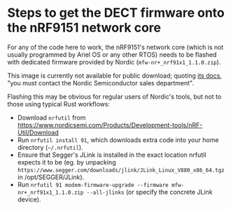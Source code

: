 # Steps to get the DECT firmware onto the nRF9151 network core

For any of the code here to work, the nRF9151's network core
(which is not usually programmed by Ariel OS or any other RTOS)
needs to be flashed with dedicated firmware provided by Nordic
(`mfw-nr+_nrf91x1_1.1.0.zip`).

This image is currently not available for public download;
quoting [its docs](https://docs.nordicsemi.com/bundle/ncs-latest/page/nrfxlib/nrf_modem/doc/dectphy.html),
"you must contact the Nordic Semiconductor sales department".

Flashing this may be obvious for regular users of Nordic's tools,
but not to those using typical Rust workflows:

* Download `nrfutil` from <https://www.nordicsemi.com/Products/Development-tools/nRF-Util/Download>
* Run `nrfutil install 91`, which downloads extra code into your home directory (`~/.nrfutil`).
* Ensure that Segger's JLink is installed in the exact location nrfutil expects it to be
  (eg. by unpacking `https://www.segger.com/downloads/jlink/JLink_Linux_V880_x86_64.tgz` in /opt/SEGGER/JLink).
* Run `nrfutil 91 modem-firmware-upgrade --firmware mfw-nr+_nrf91x1_1.1.0.zip --all-jlinks`
  (or specify the concrete JLink device).
